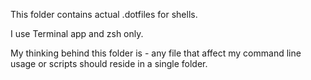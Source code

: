 This folder contains actual .dotfiles for shells.

I use Terminal app and zsh only.

My thinking behind this folder is - any file that affect my command line usage or scripts should reside in a single folder.
